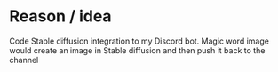 # Reason / idea

Code Stable diffusion integration to my Discord bot. Magic word image would create an image in Stable diffusion and then push it back to the channel
